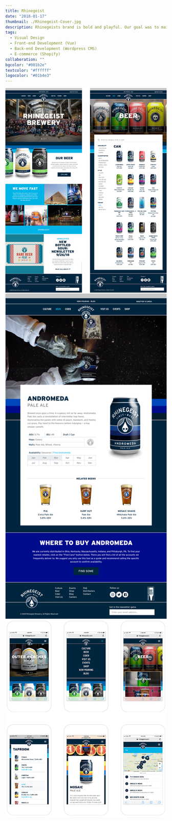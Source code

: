 ```yaml
---
title: Rhinegeist
date: "2018-01-17"
thumbnail: ./Rhinegeist-Cover.jpg
description: Rhinegeists brand is bold and playful. Our goal was to maintain that brand clarity and capture and convey their spirit and energy, while also keeping things simple and easy to use.
tags:
  - Visual Design
  - Front-end Development (Vue)
  - Back-end Development (Wordpress CMS)
  - E-commerce (Shopify)
collaboration: ""
bgcolor: "#001b2e"
textcolor: "#ffffff"
logocolor: "#01b4e3"
---
```


![Rhinegeist](./rhinegeist-2x2.png)
![Rhinegeist](./rhinegeist-2.png) 
![Rhinegeist](./rhinegeist-mobile.png) 